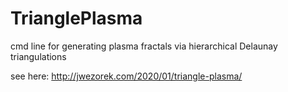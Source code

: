 # TrianglePlasma
cmd line for generating plasma fractals via hierarchical Delaunay triangulations

see here:
http://jwezorek.com/2020/01/triangle-plasma/
